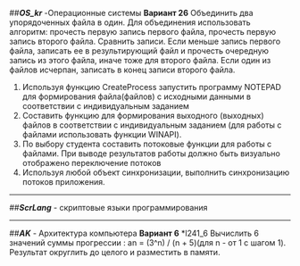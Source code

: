 ##**_OS_kr_** -Операционные системы 
**Вариант 26**
Объединить два упорядоченных файла в один. Для объединения использовать алгоритм: прочесть первую запись первого файла, прочесть первую запись второго файла. Сравнить записи. Если меньше запись первого файла, записать ее в результирующий файл и прочесть очередную запись из этого файла, иначе тоже для второго файла. Если один из файлов исчерпан, записать в конец записи второго файла.  

1. Используя функцию CreateProcess запустить программу NOTEPAD для формирования файла(файлов) с исходными данными в соответствии с индивидуальным заданием
2. Составить функцию для формирования выходного (выходных) файлов в соответствии с индивидуальным заданием (для работы с файлами использовать функции WINAPI).
3. По выбору студента составить потоковые функции для работы с файлами. При выводе результатов работы должно быть визуально отображено переключение потоков
4. Используя любой объект синхронизации, выполнить синхронизацию потоков приложения.
  

---  
##**_ScrLang_** - скриптовые языки программирования 
  

---  
##**_AK_** - Архитектура компьютера 
**Вариант 6**
*l241_6 Вычислить 6 значений суммы прогрессии : 
an = (3^n) / (n + 5)(для  n - от 1 с шагом 1).  Результат округлить до целого и разместить в памяти.